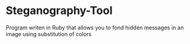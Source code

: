 # Steganography-Tool
Program writen in Ruby that allows you to fond hidden messages in an image using substitution of colors
